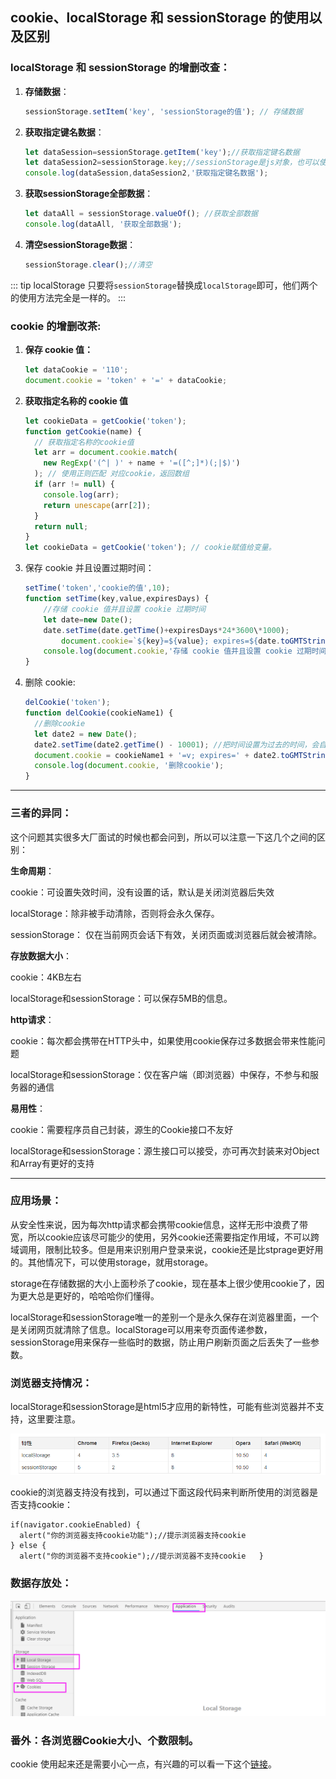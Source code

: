 ## cookie、localStorage 和 sessionStorage 的使用以及区别

### localStorage 和 sessionStorage 的增删改查：

1. **存储数据**：

   ```js
   sessionStorage.setItem('key', 'sessionStorage的值'); // 存储数据
   ```
2. **获取指定键名数据**：

    ```js
    let dataSession=sessionStorage.getItem('key');//获取指定键名数据
    let dataSession2=sessionStorage.key;//sessionStorage是js对象，也可以使用key的方式来获取值
    console.log(dataSession,dataSession2,'获取指定键名数据');
    ```

3. **获取sessionStorage全部数据**：

    ```js
    let dataAll = sessionStorage.valueOf(); //获取全部数据
    console.log(dataAll, '获取全部数据');
    ```

4. **清空sessionStorage数据**： 

    ```js
    sessionStorage.clear();//清空
    ```

::: tip localStorage
只要将`sessionStorage`替换成`localStorage`即可，他们两个的使用方法完全是一样的。
:::

### cookie 的增删改茶:

1. **保存 cookie 值：**

   ```js
   let dataCookie = '110';
   document.cookie = 'token' + '=' + dataCookie;
   ```

2. **获取指定名称的 cookie 值**

   ```js
   let cookieData = getCookie('token');
   function getCookie(name) {
     // 获取指定名称的cookie值
     let arr = document.cookie.match(
       new RegExp('(^| )' + name + '=([^;]*)(;|$)')
     ); // 使用正则匹配 对应cookie，返回数组
     if (arr != null) {
       console.log(arr);
       return unescape(arr[2]);
     }
     return null;
   }
   let cookieData = getCookie('token'); // cookie赋值给变量。
   ```

3. 保存 cookie 并且设置过期时间：

   ```js
   setTime('token','cookie的值',10);
   function setTime(key,value,expiresDays) {
       //存储 cookie 值并且设置 cookie 过期时间
       let date=new Date();
       date.setTime(date.getTime()+expiresDays*24*3600\*1000);
           document.cookie=`${key}=${value}; expires=${date.toGMTString()}`;
       console.log(document.cookie,'存储 cookie 值并且设置 cookie 过期时间');
   }
   ```

4. 删除 cookie:

   ```js
   delCookie('token');
   function delCookie(cookieName1) {
     //删除cookie
     let date2 = new Date();
     date2.setTime(date2.getTime() - 10001); //把时间设置为过去的时间，会自动删除
     document.cookie = cookieName1 + '=v; expires=' + date2.toGMTString();
     console.log(document.cookie, '删除cookie');
   }
   ```

---

### 三者的异同：

这个问题其实很多大厂面试的时候也都会问到，所以可以注意一下这几个之间的区别：

**生命周期**：

cookie：可设置失效时间，没有设置的话，默认是关闭浏览器后失效

localStorage：除非被手动清除，否则将会永久保存。

sessionStorage： 仅在当前网页会话下有效，关闭页面或浏览器后就会被清除。

**存放数据大小**：

cookie：4KB左右

localStorage和sessionStorage：可以保存5MB的信息。

**http请求**：

cookie：每次都会携带在HTTP头中，如果使用cookie保存过多数据会带来性能问题

localStorage和sessionStorage：仅在客户端（即浏览器）中保存，不参与和服务器的通信

**易用性**：

cookie：需要程序员自己封装，源生的Cookie接口不友好

localStorage和sessionStorage：源生接口可以接受，亦可再次封装来对Object和Array有更好的支持

---

### 应用场景：

从安全性来说，因为每次http请求都会携带cookie信息，这样无形中浪费了带宽，所以cookie应该尽可能少的使用，另外cookie还需要指定作用域，不可以跨域调用，限制比较多。但是用来识别用户登录来说，cookie还是比stprage更好用的。其他情况下，可以使用storage，就用storage。

storage在存储数据的大小上面秒杀了cookie，现在基本上很少使用cookie了，因为更大总是更好的，哈哈哈你们懂得。

localStorage和sessionStorage唯一的差别一个是永久保存在浏览器里面，一个是关闭网页就清除了信息。localStorage可以用来夸页面传递参数，sessionStorage用来保存一些临时的数据，防止用户刷新页面之后丢失了一些参数。


### 浏览器支持情况：

localStorage和sessionStorage是html5才应用的新特性，可能有些浏览器并不支持，这里要注意。

![](https://github.com/OBKoro1/articleImg_src/blob/master/juejin/15ff2d54764e53af?w=861&h=113&f=png&s=9592?raw=true)

cookie的浏览器支持没有找到，可以通过下面这段代码来判断所使用的浏览器是否支持cookie：

    if(navigator.cookieEnabled) {
      alert("你的浏览器支持cookie功能");//提示浏览器支持cookie  
    } else {
      alert("你的浏览器不支持cookie");//提示浏览器不支持cookie   }

### 数据存放处：

![Cookie、localStorage、sessionStorage数据存放处](https://github.com/OBKoro1/articleImg_src/blob/master/juejin/15ff2f727028f37b?w=1028&h=378&f=png&s=28065?raw=true)


### 番外：各浏览器Cookie大小、个数限制。

cookie 使用起来还是需要小心一点，有兴趣的可以看一下这个[链接](https://www.cnblogs.com/henryhappier/archive/2011/03/03/1969564.html)。